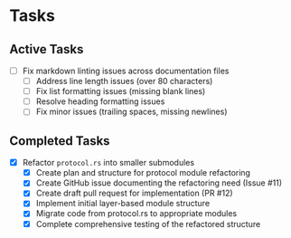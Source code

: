 # Tasks

## Active Tasks

- [ ] Fix markdown linting issues across documentation files
  - [ ] Address line length issues (over 80 characters)
  - [ ] Fix list formatting issues (missing blank lines)
  - [ ] Resolve heading formatting issues
  - [ ] Fix minor issues (trailing spaces, missing newlines)

## Completed Tasks

- [x] Refactor `protocol.rs` into smaller submodules
  - [x] Create plan and structure for protocol module refactoring
  - [x] Create GitHub issue documenting the refactoring need (Issue #11)
  - [x] Create draft pull request for implementation (PR #12)
  - [x] Implement initial layer-based module structure
  - [x] Migrate code from protocol.rs to appropriate modules
  - [x] Complete comprehensive testing of the refactored structure
